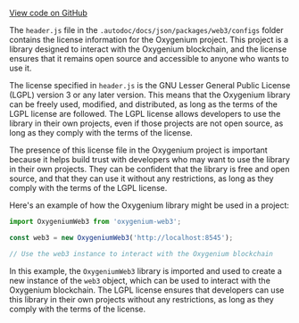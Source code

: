 [View code on GitHub](https://github.com/oxygenium/oxygenium-web3/.autodoc/docs/json/packages/web3/configs)

The `header.js` file in the `.autodoc/docs/json/packages/web3/configs` folder contains the license information for the Oxygenium project. This project is a library designed to interact with the Oxygenium blockchain, and the license ensures that it remains open source and accessible to anyone who wants to use it.

The license specified in `header.js` is the GNU Lesser General Public License (LGPL) version 3 or any later version. This means that the Oxygenium library can be freely used, modified, and distributed, as long as the terms of the LGPL license are followed. The LGPL license allows developers to use the library in their own projects, even if those projects are not open source, as long as they comply with the terms of the license.

The presence of this license file in the Oxygenium project is important because it helps build trust with developers who may want to use the library in their own projects. They can be confident that the library is free and open source, and that they can use it without any restrictions, as long as they comply with the terms of the LGPL license.

Here's an example of how the Oxygenium library might be used in a project:

```javascript
import OxygeniumWeb3 from 'oxygenium-web3';

const web3 = new OxygeniumWeb3('http://localhost:8545');

// Use the web3 instance to interact with the Oxygenium blockchain
```

In this example, the `OxygeniumWeb3` library is imported and used to create a new instance of the `web3` object, which can be used to interact with the Oxygenium blockchain. The LGPL license ensures that developers can use this library in their own projects without any restrictions, as long as they comply with the terms of the license.
